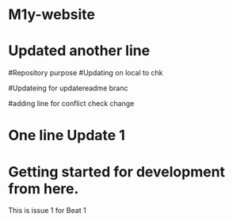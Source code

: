 # M1y-website
# Updated another line
#Repository purpose
#Updating on local to chk 

#Updateing for updatereadme branc

#adding line for conflict check change
# One line Update 1
# Getting started for development from here.
This is issue 1 for Beat 1
